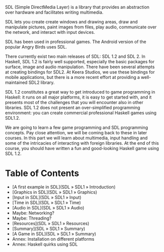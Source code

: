 SDL (Simple DirectMedia Layer) is a library that provides an abstraction
over hardware and facilitates writing multimedia.

SDL lets you create create windows and drawing areas, draw and manipulate
pictures, paint images from files, play audio, communicate over the network,
and interact with input devices.

SDL has been used in professional games. The Android version of
the popular Angry Birds uses SDL.

There currently exist two main releases of SDL: SDL 1.2 and SDL 2.  In Haskell,
SDL 1.2 is fairly well supported, especially the basic packages for surface,
image and audio manipulation. There have been several attempts at creating
bindings for SDL2. At Keera Studios, we use these bindings for mobile
applications, but there is a more recent effort at providing a well-maintained
SDL2 library.

SDL 1.2 constitutes a great way to get introduced to game programming in
Haskell: it runs on all major platforms, it is easy to get started with, and it
presents most of the challenges that you will encounter also in other
libraries. SDL 1.2 does not present an over-simplified programming environment:
you can create commercial professional Haskell games using SDL1.2. 

We are going to learn a few game programming and SDL programming concepts. Pay
close attention, we will be coming back to these in later courses. In this part
we will learn about multimedia, input handling and some of the intricacies of
interacting with foreign libraries.  At the end of this course, you should have
written a fun and good-looking Haskell game using SDL 1.2.

# Table of Contents

* [A first example in SDL](SDL » SDL1 » Introduction)
* [Graphics in SDL](SDL » SDL1 » Graphics)
* [Input in SDL](SDL » SDL1 » Input)
* [Time in SDL](SDL » SDL1 » Time)
* [Audio in SDL](SDL » SDL1 » Audio)
* Maybe: Networking?
* Maybe: Threading?
* [Resources](SDL » SDL1 » Resources)
* [Summary](SDL » SDL1 » Summary)
* [A Game in SDL](SDL » SDL1 » Summary)
* Annex: Installation on different platforms
* Annex: Haskell quirks using SDL
